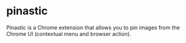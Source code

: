 # pinastic

Pinastic is a Chrome extension that allows you to pin images from the Chrome UI (contextual menu and browser action).